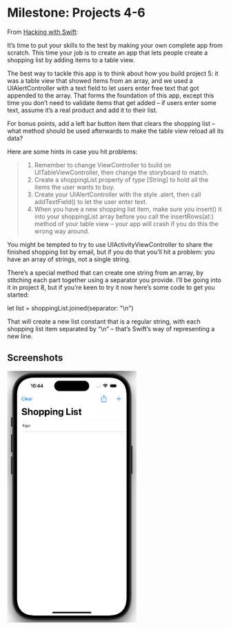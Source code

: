 # Milestone: Projects 4-6
From [Hacking with Swift](https://www.hackingwithswift.com/guide/3/3/challenge):

It’s time to put your skills to the test by making your own complete app from scratch. This time your job is to create an app that lets people create a shopping list by adding items to a table view.

The best way to tackle this app is to think about how you build project 5: it was a table view that showed items from an array, and we used a UIAlertController with a text field to let users enter free text that got appended to the array. That forms the foundation of this app, except this time you don’t need to validate items that get added – if users enter some text, assume it’s a real product and add it to their list.

For bonus points, add a left bar button item that clears the shopping list – what method should be used afterwards to make the table view reload all its data?

Here are some hints in case you hit problems:

>1. Remember to change ViewController to build on UITableViewController, then change the storyboard to match.
>2. Create a shoppingList property of type [String] to hold all the items the user wants to buy.
>3. Create your UIAlertController with the style .alert, then call addTextField() to let the user enter text.
>4. When you have a new shopping list item, make sure you insert() it into your shoppingList array before you call the insertRows(at:) method of your table view – your app will crash if you do this the wrong way around.

You might be tempted to try to use UIActivityViewController to share the finished shopping list by email, but if you do that you’ll hit a problem: you have an array of strings, not a single string.

There’s a special method that can create one string from an array, by stitching each part together using a separator you provide. I’ll be going into it in project 8, but if you’re keen to try it now here’s some code to get you started:

let list = shoppingList.joined(separator: "\n")

That will create a new list constant that is a regular string, with each shopping list item separated by “\n” – that’s Swift’s way of representing a new line.

## Screenshots

<img src="Screenshots/ShoppingList.png" width="300" />
